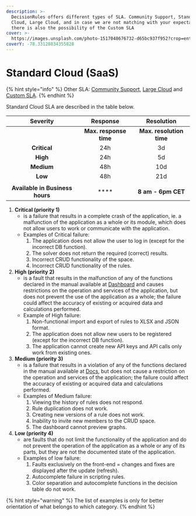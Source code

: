 ```yaml
---
description: >-
  DecisionRules offers different types of SLA. Community Support, Standard
  Cloud, Large Cloud, and in case we are not matching with your expectations,
  there is also the possibility of the Custom SLA
cover: >-
  https://images.unsplash.com/photo-1517048676732-d65bc937f952?crop=entropy&cs=srgb&fm=jpg&ixid=MnwxOTcwMjR8MHwxfHNlYXJjaHw1fHxjb21tdW5pdHl8ZW58MHx8fHwxNjM4OTU0NDM0&ixlib=rb-1.2.1&q=85
coverY: -78.33128834355828
---
```


# Standard Cloud (SaaS)

{% hint style="info" %}
Other SLA: [Community Support](community-support-and-standard-cloud.md), [Large Cloud](large-cloud-and-custom-sla.md) and [Custom SLA](custom-sla.md).
{% endhint %}

Standard Cloud SLA are described in the table below.

|             Severity            |        Response        |        Resolution        |
| :-----------------------------: | :--------------------: | :----------------------: |
|                                 | **Max. response time** | **Max. resolution time** |
|           **Critical**          |           24h          |            3d            |
|             **High**            |           24h          |            5d            |
|            **Medium**           |           48h          |            10d           |
|             **Low**             |           48h          |            21d           |
|                                 |                        |                          |
| **Available in Business hours** |        \*\*\*\*        |    **8 am - 6pm CET**    |

1. **Critical (priority 1)**
   * is a failure that results in a complete crash of the application, ie. a malfunction of the application as a whole or its module, which does not allow users to work or communicate with the application.
   * Examples of Critical failure:
     1. The application does not allow the user to log in (except for the incorrect DB function).
     2. The solver does not return the required (correct) results.
     3. Incorrect CRUD functionality of the space.
     4. Incorrect CRUD functionality of the rules.
2. **High (priority 2)**
   * is a fault that results in the malfunction of any of the functions declared in the manual available at [Dashboard](https://docs.decisionrules.io/doc/) and causes restrictions on the operation and services of the application, but does not prevent the use of the application as a whole; the failure could affect the accuracy of existing or acquired data and calculations performed.
   * Example of High failure:
     1. Non-functional import and export of rules to XLSX and JSON format.
     2. The application does not allow new users to be registered (except for the incorrect DB function).
     3. The application cannot create new API keys and API calls only work from existing ones.
3. **Medium (priority 3)**
   * is a failure that results in a violation of any of the functions declared in the manual available at [Docs](https://docs.decisionrules.io/docs/), but does not cause a restriction on the operation and services of the application; the failure could affect the accuracy of existing or acquired data and calculations performed.
   * Examples of Medium failure:
     1. Viewing the history of rules does not respond.
     2. Rule duplication does not work.
     3. Creating new versions of a rule does not work.
     4. Inability to invite new members to the CRUD space.
     5. The dashboard cannot preview graphs.
4. **Low (priority 4)**
   * are faults that do not limit the functionality of the application and do not prevent the operation of the application as a whole or any of its parts, but they are not the documented state of the application.
   * Examples of low failure:
     1. Faults exclusively on the front-end = changes and fixes are displayed after the update (refresh).
     2. Autocomplete failure in scripting rules.
     3. Color separation and autocomplete functions in the decision table do not work.

{% hint style="warning" %}
The list of examples is only for better orientation of what belongs to which category.
{% endhint %}
